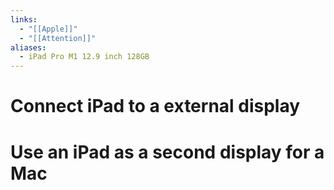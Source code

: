 ```yaml
---
links:
  - "[[Apple]]"
  - "[[Attention]]"
aliases:
  - iPad Pro M1 12.9 inch 128GB
---
```

# Connect iPad to a external display

# Use an iPad as a second display for a Mac
